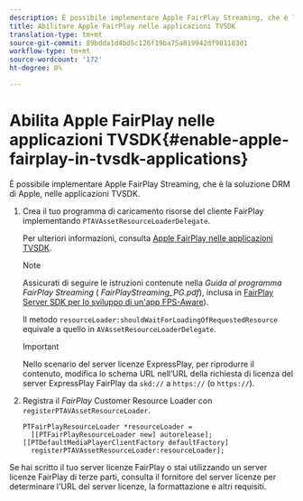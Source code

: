 ```yaml
---
description: È possibile implementare Apple FairPlay Streaming, che è la soluzione DRM di Apple, nelle applicazioni TVSDK.
title: Abilitare Apple FairPlay nelle applicazioni TVSDK
translation-type: tm+mt
source-git-commit: 89bdda1d4bd5c126f19ba75a819942df901183d1
workflow-type: tm+mt
source-wordcount: '172'
ht-degree: 0%

---
```



# Abilita Apple FairPlay nelle applicazioni TVSDK{#enable-apple-fairplay-in-tvsdk-applications}

È possibile implementare Apple FairPlay Streaming, che è la soluzione DRM di Apple, nelle applicazioni TVSDK.

1. Crea il tuo programma di caricamento risorse del cliente FairPlay implementando `PTAVAssetResourceLoaderDelegate`.

   Per ulteriori informazioni, consulta [Apple FairPlay nelle applicazioni TVSDK](../../c-psdk-ios-1.4-drm-content-security/c-psdk-ios-1.4-apple-fairplay-tvsdk/c-psdk-ios-1.4-apple-fairplay-tvsdk.md).

   >[!NOTE]
   >
   >Assicurati di seguire le istruzioni contenute nella *Guida al programma FairPlay Streaming* ( *FairPlayStreaming_PG.pdf*), inclusa in [FairPlay Server SDK per lo sviluppo di un&#39;app FPS-Aware](https://developer.apple.com/services-account/download?path=/Developer_Tools/FairPlay_Streaming_SDK/FairPlay_Streaming_Server_SDK.zip)).

   Il metodo `resourceLoader:shouldWaitForLoadingOfRequestedResource` equivale a quello in `AVAssetResourceLoaderDelegate`.

   >[!IMPORTANT]
   >
   >Nello scenario del server licenze ExpressPlay, per riprodurre il contenuto, modifica lo schema URL nell’URL della richiesta di licenza del server ExpressPlay FairPlay da `skd://` a `https://` (o `https://`).

1. Registra il *FairPlay* Customer Resource Loader con `registerPTAVAssetResourceLoader`.

   ```
   PTFairPlayResourceLoader *resourceLoader =  
     [[PTFairPlayResourceLoader new] autorelease];  
   [[PTDefaultMediaPlayerClientFactory defaultFactory]  
     registerPTAVAssetResourceLoader:resourceLoader];
   ```

Se hai scritto il tuo server licenze FairPlay o stai utilizzando un server licenze FairPlay di terze parti, consulta il fornitore del server licenze per determinare l&#39;URL del server licenze, la formattazione e altri requisiti.
